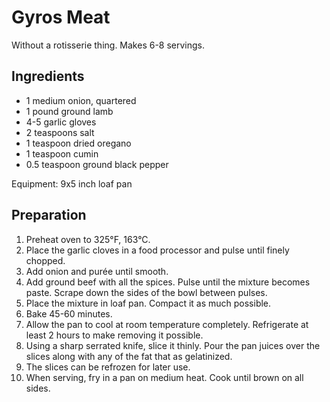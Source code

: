 # Gyros Meat 

Without a rotisserie thing. Makes 6-8 servings.

## Ingredients
- 1 medium onion, quartered
- 1 pound ground lamb
- 4-5 garlic gloves
- 2 teaspoons salt
- 1 teaspoon dried oregano
- 1 teaspoon cumin
- 0.5 teaspoon ground black pepper

Equipment: 9x5 inch loaf pan

## Preparation

1. Preheat oven to 325°F, 163°C. 
2. Place the garlic cloves in a food processor and pulse until finely chopped.
3. Add onion and purée until smooth.
4. Add ground beef with all the spices. Pulse until the mixture becomes paste. Scrape down the sides of the bowl between pulses.
5. Place the mixture in loaf pan. Compact it as much possible. 
6. Bake 45-60 minutes.
7. Allow the pan to cool at room temperature completely. Refrigerate at least 2 hours to make removing it possible. 
8. Using a sharp serrated knife, slice it thinly. Pour the pan juices over the slices along with any of the fat that as gelatinized.
9. The slices can be refrozen for later use. 
10. When serving, fry in a pan on medium heat. Cook until brown on all sides. 

